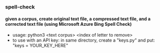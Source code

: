 ### spell-check
#### given a corpus, create original text file, a compressed text file, and a corrected text file (using Microsoft Azure Bing Spell Check)
* usage: python3 \<text corpus\> \<index of letter to remove\>
* to use with an API key: in same directory, create a "keys.py" and put: "keys = YOUR_KEY_HERE"